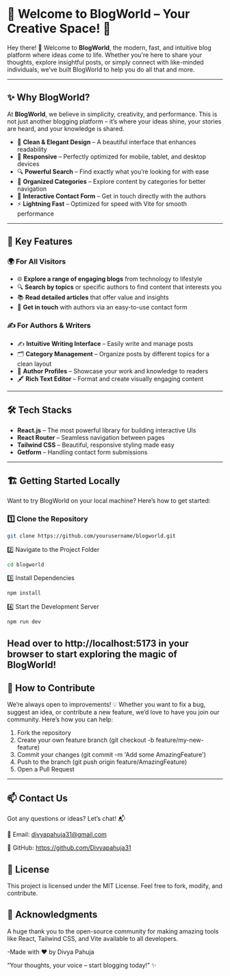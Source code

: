 # 🌟 Welcome to BlogWorld – Your Creative Space! 🌟

Hey there! 👋 Welcome to **BlogWorld**, the modern, fast, and intuitive blog platform where ideas come to life. Whether you're here to share your thoughts, explore insightful posts, or simply connect with like-minded individuals, we’ve built BlogWorld to help you do all that and more.

---

## ✨ Why BlogWorld?

At **BlogWorld**, we believe in simplicity, creativity, and performance. This is not just another blogging platform – it’s where your ideas shine, your stories are heard, and your knowledge is shared.  

- 🎨 **Clean & Elegant Design** – A beautiful interface that enhances readability  
- 📱 **Responsive** – Perfectly optimized for mobile, tablet, and desktop devices  
- 🔍 **Powerful Search** – Find exactly what you’re looking for with ease  
- 📑 **Organized Categories** – Explore content by categories for better navigation  
- 💬 **Interactive Contact Form** – Get in touch directly with the authors  
- ⚡ **Lightning Fast** – Optimized for speed with Vite for smooth performance

---

## 🚀 Key Features

### 🌍 For All Visitors
- 🌐 **Explore a range of engaging blogs** from technology to lifestyle  
- 🔍 **Search by topics** or specific authors to find content that interests you  
- 📚 **Read detailed articles** that offer value and insights  
- 💬 **Get in touch** with authors via an easy-to-use contact form  

### ✍️ For Authors & Writers
- ✍️ **Intuitive Writing Interface** – Easily write and manage posts  
- 🗂️ **Category Management** – Organize posts by different topics for a clean layout  
- 📑 **Author Profiles** – Showcase your work and knowledge to readers  
- 🖋️ **Rich Text Editor** – Format and create visually engaging content  

---

## 🛠️ Tech Stacks

- **React.js** – The most powerful library for building interactive UIs  
- **React Router** – Seamless navigation between pages  
- **Tailwind CSS** – Beautiful, responsive styling made easy  
- **Getform** – Handling contact form submissions  

---

## 🏗️ Getting Started Locally

Want to try BlogWorld on your local machine? Here’s how to get started:

### 1️⃣ Clone the Repository

```bash
git clone https://github.com/yourusername/blogworld.git
```

2️⃣ Navigate to the Project Folder

```bash
cd blogworld
```
3️⃣ Install Dependencies

```bash
npm install
```
4️⃣ Start the Development Server

```bash
npm run dev
```
Head over to http://localhost:5173 in your browser to start exploring the magic of BlogWorld!
---

## 📝 How to Contribute

We’re always open to improvements! 💡 Whether you want to fix a bug, suggest an idea, or contribute a new feature, we’d love to have you join our community. Here’s how you can help:

1. Fork the repository
2. Create your own feature branch (git checkout -b feature/my-new-feature)
3. Commit your changes (git commit -m 'Add some AmazingFeature')
4. Push to the branch (git push origin feature/AmazingFeature)
5. Open a Pull Request

---
 ##  📫 Contact Us
Got any questions or ideas? Let’s chat! 📬

📧 Email: divyapahuja31@gmail.com

🐙 GitHub: https://github.com/Divyapahuja31


## 📄 License
This project is licensed under the MIT License. Feel free to fork, modify, and contribute.

## 🙏 Acknowledgments
A huge thank you to the open-source community for making amazing tools like React, Tailwind CSS, and Vite available to all developers.

-Made with ❤️ by Divya Pahuja

“Your thoughts, your voice – start blogging today!” ✨

